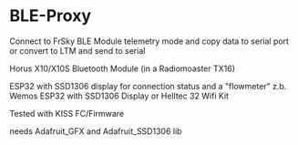 # BLE-Proxy
Connect to FrSky BLE Module telemetry mode and 
copy data to serial port
or
convert to LTM and send to serial

Horus X10/X10S Bluetooth Module (in a Radiomoaster TX16) 

ESP32 with SSD1306 display for connection status and a "flowmeter"
z.b. Wemos ESP32 with SSD1306 Display or Helltec 32 Wifi Kit

Tested with KISS FC/Firmware

needs Adafruit_GFX and Adafruit_SSD1306 lib


